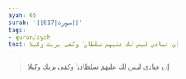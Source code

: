 ```yaml
---
ayah: 65
surah: '[[017|سورة]]'
tags:
- quran/ayah
text: إن عبادي ليس لك عليهم سلطان ۚ وكفى بربك وكيلا
---
```

> إن عبادي ليس لك عليهم سلطان ۚ وكفى بربك وكيلا
